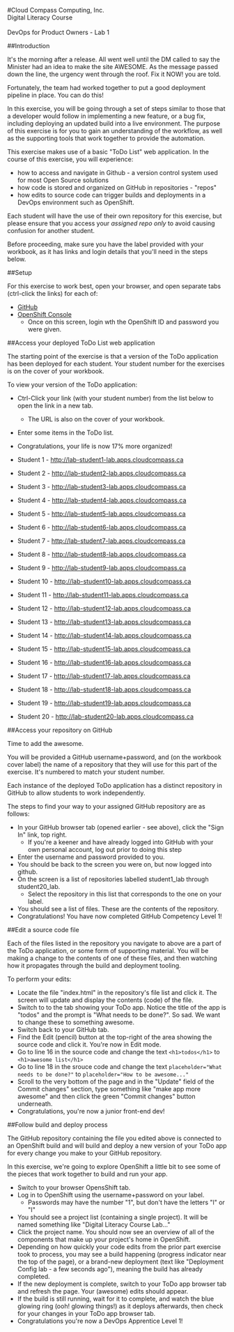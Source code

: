 #Cloud Compass Computing, Inc.<br>Digital Literacy Course<br><br>DevOps for Product Owners - Lab 1

##Introduction

It's the morning after a release. All went well until the DM called to say the Minister had an idea to make the site AWESOME. As the message passed down the line, the urgency went through the roof. Fix it NOW! you are told.

Fortunately, the team had worked together to put a good deployment pipeline in place.  You can do this!

In this exercise, you will be going through a set of steps similar to those that a developer would follow in implementing a new feature, or a bug fix, including deploying an updated build into a live environment.  The purpose of this exercise is for you to gain an understanding of the workflow, as well as the supporting tools that work together to provide the automation.
  
This exercise makes use of a basic "ToDo List" web application.  In the course of this exercise, you will experience:
 
* how to access and navigate in Github - a version control system used for most Open Source solutions
* how code is stored and organized on GitHub in repositories - "repos"
* how edits to source code can trigger builds and deployments in a DevOps environment such as OpenShift.

Each student will have the use of their own repository for this exercise, but please ensure that you access your *assigned repo only* to avoid causing confusion for another student.

Before proceeding, make sure you have the label provided with your workbook, as it has links and login details that you'll need in the steps below.

##Setup

For this exercise to work best, open your browser, and open separate tabs (ctrl-click the links) for each of:
 
 * <a href="https://github.com/C3IDigitalLiteracyLab/" target="github">GitHub</a>
 * <a href="https://master.labs.cloudcompass.ca:8443" target="openshift">OpenShift Console</a>
   * Once on this screen, login wth the OpenShift ID and password you were given.

##Access your deployed ToDo List web application
 
The starting point of the exercise is that a version of the ToDo application has been deployed for each student. Your student number for the exercises is on the cover of your workbook.

To view your version of the ToDo application:

* Ctrl-Click your link (with your student number) from the list below to open the link in a new tab.
  * The URL is also on the cover of your workbook.
* Enter some items in the ToDo list.
* Congratulations, your life is now 17% more organized!

* Student 1 - http://lab-student1-lab.apps.cloudcompass.ca
* Student 2 - http://lab-student2-lab.apps.cloudcompass.ca
* Student 3 - http://lab-student3-lab.apps.cloudcompass.ca
* Student 4 - http://lab-student4-lab.apps.cloudcompass.ca
* Student 5 - http://lab-student5-lab.apps.cloudcompass.ca
* Student 6 - http://lab-student6-lab.apps.cloudcompass.ca
* Student 7 - http://lab-student7-lab.apps.cloudcompass.ca
* Student 8 - http://lab-student8-lab.apps.cloudcompass.ca
* Student 9 - http://lab-student9-lab.apps.cloudcompass.ca
* Student 10 - http://lab-student10-lab.apps.cloudcompass.ca
* Student 11 - http://lab-student11-lab.apps.cloudcompass.ca
* Student 12 - http://lab-student12-lab.apps.cloudcompass.ca
* Student 13 - http://lab-student13-lab.apps.cloudcompass.ca
* Student 14 - http://lab-student14-lab.apps.cloudcompass.ca
* Student 15 - http://lab-student15-lab.apps.cloudcompass.ca
* Student 16 - http://lab-student16-lab.apps.cloudcompass.ca
* Student 17 - http://lab-student17-lab.apps.cloudcompass.ca
* Student 18 - http://lab-student18-lab.apps.cloudcompass.ca
* Student 19 - http://lab-student19-lab.apps.cloudcompass.ca
* Student 20 - http://lab-student20-lab.apps.cloudcompass.ca

##Access your repository on GitHub

Time to add the awesome.

You will be provided a GitHub username+password, and (on the workbook cover label) the name of a repository that they will use for this part of the exercise.  It's numbered to match your student number.

Each instance of the deployed ToDo application has a distinct repository in GitHub to allow students to work independently.

The steps to find your way to your assigned GitHub repository are as follows:

* In your GitHub browser tab (opened earlier - see above), click the "Sign In" link, top right.
   * If you're a keener and have already logged into GitHub with your own personal account, log out prior to doing this step
* Enter the username and password provided to you.
* You should be back to the screen you were on, but now logged into github.
* On the screen is a list of repositories labelled student1_lab through student20_lab.
   * Select the repository in this list that corresponds to the one on your label.
* You should see a list of files. These are the contents of the repository.
* Congratulations! You have now completed GitHub Competency Level 1! 

##Edit a source code file

Each of the files listed in the repository you navigate to above are a part of the ToDo application, or some form of supporting material.  You will be making a change to the contents of one of these files, and then watching how it propagates through the build and deployment tooling.
 
To perform your edits:

* Locate the file "index.html" in the repository's file list and click it. The screen will update and display the contents (code) of the file.
* Switch to to the tab showing your ToDo app. Notice the title of the app is "todos" and the prompt is "What needs to be done?". So sad.  We want to change these to something awesome.
* Switch back to your GitHub tab.
* Find the Edit (pencil) button at the top-right of the area showing the source code and click it. You're now in Edit mode.
* Go to line 16 in the source code and change the text `<h1>todos</h1>` to `<h1>awesome list</h1>`
* Go to line 18 in the srouce code and change the text `placeholder="What needs to be done?"` to `placeholder="How to be awesome..."`
* Scroll to the very bottom of the page and in the "Update" field of the Commit changes" section, type something like "make app more awesome" and then click the green "Commit changes" button underneath.
* Congratulations, you're now a junior front-end dev!
  
##Follow build and deploy process

The GitHub repository containing the file you edited above is connected to an OpenShift build and will build and deploy a new version of your ToDo app for every change you make to your GitHub repository.

In this exercise, we're going to explore OpenShift a little bit to see some of the pieces that work together to build and run your app.

* Switch to your browser OpensShift tab.
* Log in to OpenShift using the username+password on your label.
  * Passwords may have the number "1", but don't have the letters "l" or "I"
* You should see a project list (containing a single project).  It will be named something like "Digital Literacy Course Lab..."
* Click the project name.  You should now see an overview of all of the components that make up your project's home in OpenShift.
* Depending on how quickly your code edits from the prior part exercise took to process, you may see a build happening (progress indicator near the top of the page), or a brand-new deployment (text like "Deployment Config lab - a few seconds ago"), meaning the build has already completed.
* If the new deployment is complete, switch to your ToDo app browser tab and refresh the page.  Your (awesome) edits should appear.
* If the build is still running, wait for it to complete, and watch the blue glowing ring (ooh! glowing things!) as it deploys afterwards, then check for your changes in your ToDo app browser tab.
* Congratulations you're now a DevOps Apprentice Level 1!
